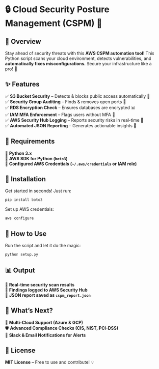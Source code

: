 # 🔒 Cloud Security Posture Management (CSPM) 🚀

## 🌟 Overview
Stay ahead of security threats with this **AWS CSPM automation tool**! This Python script scans your cloud environment, detects vulnerabilities, and **automatically fixes misconfigurations**. Secure your infrastructure like a pro! 💪

## ✨ Features
✅ **S3 Bucket Security** – Detects & blocks public access automatically 🔐  
✅ **Security Group Auditing** – Finds & removes open ports 🚪  
✅ **RDS Encryption Check** – Ensures databases are encrypted 📊  
✅ **IAM MFA Enforcement** – Flags users without MFA 🔑  
✅ **AWS Security Hub Logging** – Reports security risks in real-time 📡  
✅ **Automated JSON Reporting** – Generates actionable insights 📄  

## 🔧 Requirements
🔹 **Python 3.x**  
🔹 **AWS SDK for Python (`boto3`)**  
🔹 **Configured AWS Credentials (`~/.aws/credentials` or IAM role)**  

## 🚀 Installation
Get started in seconds! Just run:
```sh
pip install boto3
```

Set up AWS credentials:
```sh
aws configure
```

## 🎯 How to Use
Run the script and let it do the magic:
```sh
python setup.py
```

## 📊 Output
🔎 **Real-time security scan results**  
📡 **Findings logged to AWS Security Hub**  
📄 **JSON report saved as `cspm_report.json`**  

## 🎯 What’s Next?
🚀 **Multi-Cloud Support (Azure & GCP)**  
🛡️ **Advanced Compliance Checks (CIS, NIST, PCI-DSS)**  
📩 **Slack & Email Notifications for Alerts**  

## 📜 License
**MIT License** – Free to use and contribute! 💡


